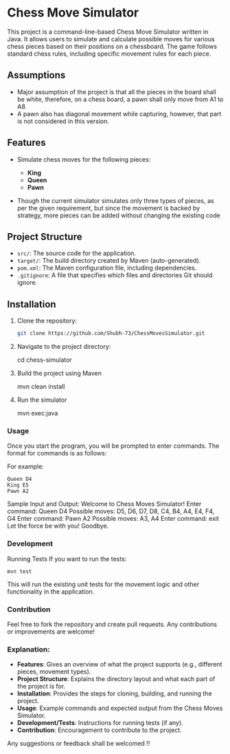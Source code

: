 # Chess Move Simulator

This project is a command-line-based Chess Move Simulator written in Java. It allows users to simulate and calculate possible moves for various chess pieces based on their positions on a chessboard. The game follows standard chess rules, including specific movement rules for each piece.

## Assumptions
    
- Major assumption of the project is that all the pieces in the board shall be white, therefore, on a chess board, a pawn shall only move from A1 to A8
- A pawn also has diagonal movement while capturing, however, that part is not considered in this version. 

## Features

- Simulate chess moves for the following pieces:
    - **King**
    - **Queen**
    - **Pawn**

- Though the current simulator simulates only three types of pieces, as per the given requirement, but since the movement is backed by strategy, more pieces can be added without changing the existing code



## Project Structure

- `src/`: The source code for the application.
- `target/`: The build directory created by Maven (auto-generated).
- `pom.xml`: The Maven configuration file, including dependencies.
- `.gitignore`: A file that specifies which files and directories Git should ignore.

## Installation

1. Clone the repository:

   ```bash
   git clone https://github.com/Shubh-73/ChessMovesSimulator.git


2. Navigate to the project directory:

   cd chess-simulator

3. Build the project using Maven

   mvn clean install

4. Run the simulator

   mvn exec:java


### **Usage**

Once you start the program, you will be prompted to enter commands. 
The format for commands is as follows:


<Piece> <Position>

For example:

    Queen D4
    King E5
    Pawn A2

Sample Input and Output:
    Welcome to Chess Moves Simulator!
    Enter command: Queen D4
    Possible moves: D5, D6, D7, D8, C4, B4, A4, E4, F4, G4
    Enter command: Pawn A2
    Possible moves: A3, A4
    Enter command: exit
    Let the force be with you! Goodbye.
    
### Development

Running Tests
If you want to run the tests:

    mvn test

This will run the existing unit tests for the movement logic and other functionality in the application.

### **Contribution**

Feel free to fork the repository and create pull requests. Any contributions or improvements are welcome!


### Explanation:
- **Features**: Gives an overview of what the project supports (e.g., different pieces, movement types).
- **Project Structure**: Explains the directory layout and what each part of the project is for.
- **Installation**: Provides the steps for cloning, building, and running the project.
- **Usage**: Example commands and expected output from the Chess Moves Simulator.
- **Development/Tests**: Instructions for running tests (if any).
- **Contribution**: Encouragement to contribute to the project.

Any suggestions or feedback shall be welcomed !! 